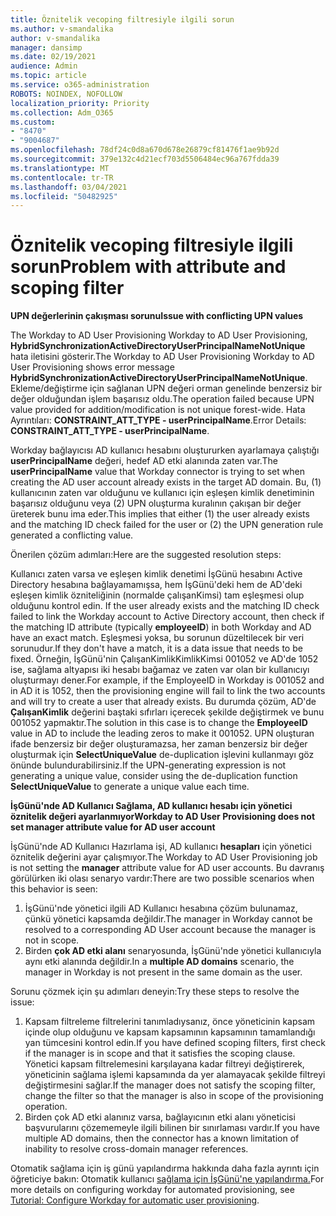 ```yaml
---
title: Öznitelik vecoping filtresiyle ilgili sorun
ms.author: v-smandalika
author: v-smandalika
manager: dansimp
ms.date: 02/19/2021
audience: Admin
ms.topic: article
ms.service: o365-administration
ROBOTS: NOINDEX, NOFOLLOW
localization_priority: Priority
ms.collection: Adm_O365
ms.custom:
- "8470"
- "9004687"
ms.openlocfilehash: 78df24c0d8a670d678e26879cf81476f1ae9b92d
ms.sourcegitcommit: 379e132c4d21ecf703d5506484ec96a767fdda39
ms.translationtype: MT
ms.contentlocale: tr-TR
ms.lasthandoff: 03/04/2021
ms.locfileid: "50482925"
---
```

# <a name="problem-with-attribute-and-scoping-filter"></a><span data-ttu-id="01ab3-102">Öznitelik vecoping filtresiyle ilgili sorun</span><span class="sxs-lookup"><span data-stu-id="01ab3-102">Problem with attribute and scoping filter</span></span>

<span data-ttu-id="01ab3-103">**UPN değerlerinin çakışması sorunu**</span><span class="sxs-lookup"><span data-stu-id="01ab3-103">**Issue with conflicting UPN values**</span></span>

<span data-ttu-id="01ab3-104">The Workday to AD User Provisioning Workday to AD User Provisioning, **HybridSynchronizationActiveDirectoryUserPrincipalNameNotUnique** hata iletisini gösterir.</span><span class="sxs-lookup"><span data-stu-id="01ab3-104">The Workday to AD User Provisioning Workday to AD User Provisioning shows error message **HybridSynchronizationActiveDirectoryUserPrincipalNameNotUnique**.</span></span> <span data-ttu-id="01ab3-105">Ekleme/değiştirme için sağlanan UPN değeri orman genelinde benzersiz bir değer olduğundan işlem başarısız oldu.</span><span class="sxs-lookup"><span data-stu-id="01ab3-105">The operation failed because UPN value provided for addition/modification is not unique forest-wide.</span></span> <span data-ttu-id="01ab3-106">Hata Ayrıntıları: **CONSTRAINT_ATT_TYPE - userPrincipalName**.</span><span class="sxs-lookup"><span data-stu-id="01ab3-106">Error Details: **CONSTRAINT_ATT_TYPE - userPrincipalName**.</span></span>

<span data-ttu-id="01ab3-107">Workday bağlayıcısı AD kullanıcı hesabını oluştururken ayarlamaya çalıştığı **userPrincipalName** değeri, hedef AD etki alanında zaten var.</span><span class="sxs-lookup"><span data-stu-id="01ab3-107">The **userPrincipalName** value that Workday connector is trying to set when creating the AD user account already exists in the target AD domain.</span></span> <span data-ttu-id="01ab3-108">Bu, (1) kullanıcının zaten var olduğunu ve kullanıcı için eşleşen kimlik denetiminin başarısız olduğunu veya (2) UPN oluşturma kuralının çakışan bir değer üreterek bunu ima eder.</span><span class="sxs-lookup"><span data-stu-id="01ab3-108">This implies that either (1) the user already exists and the matching ID check failed for the user or (2) the UPN generation rule generated a conflicting value.</span></span>

<span data-ttu-id="01ab3-109">Önerilen çözüm adımları:</span><span class="sxs-lookup"><span data-stu-id="01ab3-109">Here are the suggested resolution steps:</span></span>

<span data-ttu-id="01ab3-110">Kullanıcı zaten varsa ve eşleşen kimlik denetimi İşGünü hesabını Active Directory hesabına bağlayamamışsa, hem İşGünü'deki hem de AD'deki eşleşen kimlik özniteliğinin (normalde çalışanKimsi) tam eşleşmesi olup olduğunu kontrol edin. </span><span class="sxs-lookup"><span data-stu-id="01ab3-110">If the user already exists and the matching ID check failed to link the Workday account to Active Directory account, then check if the matching ID attribute (typically **employeeID**) in both Workday and AD have an exact match.</span></span> <span data-ttu-id="01ab3-111">Eşleşmesi yoksa, bu sorunun düzeltilecek bir veri sorunudur.</span><span class="sxs-lookup"><span data-stu-id="01ab3-111">If they don't have a match, it is a data issue that needs to be fixed.</span></span> <span data-ttu-id="01ab3-112">Örneğin, İşGünü'nin ÇalışanKimlikKimlikKimsi 001052 ve AD'de 1052 ise, sağlama altyapısı iki hesabı bağamaz ve zaten var olan bir kullanıcıyı oluşturmayı dener.</span><span class="sxs-lookup"><span data-stu-id="01ab3-112">For example, if the EmployeeID in Workday is 001052 and in AD it is 1052, then the provisioning engine will fail to link the two accounts and will try to create a user that already exists.</span></span> <span data-ttu-id="01ab3-113">Bu durumda çözüm, AD'de **ÇalışanKimlik** değerini baştaki sıfırları içerecek şekilde değiştirmek ve bunu 001052 yapmaktır.</span><span class="sxs-lookup"><span data-stu-id="01ab3-113">The solution in this case is to change the **EmployeeID** value in AD to include the leading zeros to make it 001052.</span></span>
<span data-ttu-id="01ab3-114">UPN oluşturan ifade benzersiz bir değer oluşturamazsa, her zaman benzersiz bir değer oluşturmak için **SelectUniqueValue** de-duplication işlevini kullanmayı göz önünde bulundurabilirsiniz.</span><span class="sxs-lookup"><span data-stu-id="01ab3-114">If the UPN-generating expression is not generating a unique value, consider using the de-duplication function **SelectUniqueValue** to generate a unique value each time.</span></span>

<span data-ttu-id="01ab3-115">**İşGünü'nde AD Kullanıcı Sağlama, AD kullanıcı hesabı için yönetici öznitelik değeri ayarlanmıyor**</span><span class="sxs-lookup"><span data-stu-id="01ab3-115">**Workday to AD User Provisioning does not set manager attribute value for AD user account**</span></span>

<span data-ttu-id="01ab3-116">İşGünü'nde AD Kullanıcı Hazırlama işi, AD kullanıcı **hesapları** için yönetici öznitelik değerini ayar çalışmıyor.</span><span class="sxs-lookup"><span data-stu-id="01ab3-116">The Workday to AD User Provisioning job is not setting the **manager** attribute value for AD user accounts.</span></span> <span data-ttu-id="01ab3-117">Bu davranış görülürken iki olası senaryo vardır:</span><span class="sxs-lookup"><span data-stu-id="01ab3-117">There are two possible scenarios when this behavior is seen:</span></span>

1. <span data-ttu-id="01ab3-118">İşGünü'nde yönetici ilgili AD Kullanıcı hesabına çözüm bulunamaz, çünkü yönetici kapsamda değildir.</span><span class="sxs-lookup"><span data-stu-id="01ab3-118">The manager in Workday cannot be resolved to a corresponding AD User account because the manager is not in scope.</span></span>
2. <span data-ttu-id="01ab3-119">Birden **çok AD etki alanı** senaryosunda, İşGünü'nde yönetici kullanıcıyla aynı etki alanında değildir.</span><span class="sxs-lookup"><span data-stu-id="01ab3-119">In a **multiple AD domains** scenario, the manager in Workday is not present in the same domain as the user.</span></span>

<span data-ttu-id="01ab3-120">Sorunu çözmek için şu adımları deneyin:</span><span class="sxs-lookup"><span data-stu-id="01ab3-120">Try these steps to resolve the issue:</span></span>

1. <span data-ttu-id="01ab3-121">Kapsam filtreleme filtrelerini tanımladıysanız, önce yöneticinin kapsam içinde olup olduğunu ve kapsam kapsamının kapsamının tamamlandığı yan tümcesini kontrol edin.</span><span class="sxs-lookup"><span data-stu-id="01ab3-121">If you have defined scoping filters, first check if the manager is in scope and that it satisfies the scoping clause.</span></span> <span data-ttu-id="01ab3-122">Yönetici kapsam filtrelemesini karşılayana kadar filtreyi değiştirerek, yöneticinin sağlama işlemi kapsamında da yer alamayacak şekilde filtreyi değiştirmesini sağlar.</span><span class="sxs-lookup"><span data-stu-id="01ab3-122">If the manager does not satisfy the scoping filter, change the filter so that the manager is also in scope of the provisioning operation.</span></span>
2. <span data-ttu-id="01ab3-123">Birden çok AD etki alanınız varsa, bağlayıcının etki alanı yöneticisi başvurularını çözememeyle ilgili bilinen bir sınırlaması vardır.</span><span class="sxs-lookup"><span data-stu-id="01ab3-123">If you have multiple AD domains, then the connector has a known limitation of inability to resolve cross-domain manager references.</span></span>

<span data-ttu-id="01ab3-124">Otomatik sağlama için iş günü yapılandırma hakkında daha fazla ayrıntı için öğreticiye bakın: Otomatik kullanıcı [sağlama için İşGünü'ne yapılandırma.](https://docs.microsoft.com/azure/active-directory/saas-apps/workday-inbound-tutorial)</span><span class="sxs-lookup"><span data-stu-id="01ab3-124">For more details on configuring workday for automated provisioning, see [Tutorial: Configure Workday for automatic user provisioning](https://docs.microsoft.com/azure/active-directory/saas-apps/workday-inbound-tutorial).</span></span>













